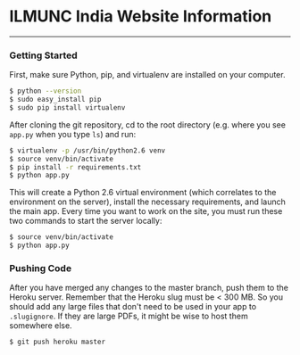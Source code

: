 # ILMUNC India Website Information
---

### Getting Started
First, make sure Python, pip, and virtualenv are installed on your computer. 
```sh
$ python --version
$ sudo easy_install pip
$ sudo pip install virtualenv
```

After cloning the git repository, cd to the root directory (e.g. where you see `app.py` when you type `ls`) and run:
```sh
$ virtualenv -p /usr/bin/python2.6 venv
$ source venv/bin/activate
$ pip install -r requirements.txt
$ python app.py
```

This will create a Python 2.6 virtual environment (which correlates to the environment on the server), install the necessary requirements, and launch the main app. Every time you want to work on the site, you must run these two commands to start the server locally:
```sh
$ source venv/bin/activate
$ python app.py
```

### Pushing Code
After you have merged any changes to the master branch, push them to the Heroku server. Remember that the Heroku slug must be < 300 MB. So you should add any large files that don't need to be used in your app to `.slugignore`. If they are large PDFs, it might be wise to host them somewhere else.
```sh
$ git push heroku master
```
